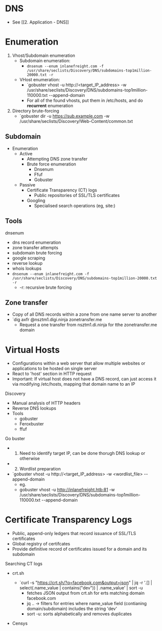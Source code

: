 # DNS
- See [[2. Application - DNS]]


# Enumeration
1. Vhost/Subdomain enumeration
	- Subdomain enumeration:
		- `dnsenum --enum inlanefreight.com -f /usr/share/seclists/Discovery/DNS/subdomains-top1million-20000.txt -r`
	- VHost enumeration:
		- `gobuster vhost -u http://<target_IP_address> -w /usr/share/seclists/Discovery/DNS/subdomains-top1million-110000.txt --append-domain
		- For all of the found vhosts, put them in /etc/hosts, and do **recurrent** enumeration
2. Directory brute-forcing
	- `gobuster dir -u https://sub.example.com -w /usr/share/seclists/Discovery/Web-Content/common.txt

## Subdomain 
- Enumeration
	- Active
		- Attempting DNS zone transfer
		- Brute force enumeration
			- Dnsenum
			- Ffuf
			- Gobuster
	- Passive
		- Certificate Transparency (CT) logs 
			- Public repositories of SSL/TLS certificates
		- Googling
			- Specialised search operations (eg, site:)

## Tools
dnsenum
- dns record enumeration
- zone transfer attempts
- subdomain brute forcing
- google scraping
- reverse lookup
- whois lookups
- `dnsenum --enum inlanefreight.com -f /usr/share/seclists/Discovery/DNS/subdomains-top1million-20000.txt -r`
	- -r: recursive brute forcing

## Zone transfer
- Copy of all DNS records within a zone from one name server to another
- `dig axfr @nsztm1.digi.ninja zonetransfer.me
	- Request a one transfer from nsztm1.di.ninja for tthe zonetransfer.me domain

# Virtual Hosts
- Configurations within a web server that allow multiple websites or applications to be hosted on single server
- React to 'host' section in HTTP request
- Important: If virtual host does not have a DNS record, can just access it via modifying /etc/hosts, mapping that domain name to an IP

Discovery
- Manual analysis of HTTP headers
- Reverse DNS lookups
- Tools
	- gobuster
	- Feroxbuster
	- ffuf

Go buster
- 1. Need to identify target IP, can be done thorugh DNS lookup or otherwise
- 2. Wordlist preparation
- `gobuster vhost -u http://<target_IP_address> -w <wordlist_file> --append-domain
	- eg.
	- gobuster vhost -u http://inlanefreight.htb:81 -w /usr/share/seclists/Discovery/DNS/subdomains-top1million-110000.txt --append-domain

# Certificate Transparency Logs
- Public, append-only ledgers that record issuance of SSL/TLS certificates
- Global registry of certifcates
- Provide definitive record of certificates issued for a domain and its subdomain

Searching CT logs
- crt.sh
	- `curl -s "https://crt.sh/?q=facebook.com&output=json" | jq -r '.[] | select(.name_value | contains("dev")) | .name_value' | sort -u
		- fetches JSON output from crt.sh for erts matching domain facebook.com
		- jq .. -> filters for entries where name_value field (contianing domain/subdomain) includes the string 'dev'
		- sort -u: sorts alphabetically and removes duplicates

- Censys